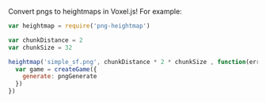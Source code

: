 Convert pngs to heightmaps in Voxel.js!  For example:

```javascript
var heightmap = require('png-heightmap')

var chunkDistance = 2
var chunkSize = 32

heightmap('simple_sf.png', chunkDistance * 2 * chunkSize , function(err, pngGenerate) {
  var game = createGame({
    generate: pngGenerate
  })
})
```
